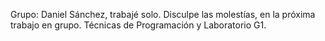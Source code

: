 Grupo: Daniel Sánchez, trabajé solo. Disculpe las molestías, en la próxima trabajo en grupo. 
Técnicas de Programación y Laboratorio G1. 
